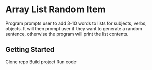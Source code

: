 # Array List Random Item
Program prompts user to add 3-10 words to lists for subjects, verbs, objects.
It will then prompt user if they want to generate a random sentence, otherwise the program will print the list contents.

## Getting Started
Clone repo
Build project
Run code

